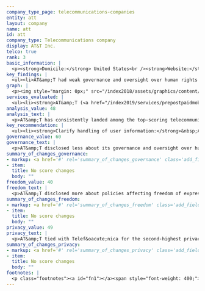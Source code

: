 ```yaml
---
company_type_page: telecommunications-companies
entity: att
layout: company
name: att
id: att
company_type: Telecommunications company
display: AT&T Inc.
telco: true
rank: 3
basic_information: | 
  <p><strong>Domicile:</strong> United States<br /><strong>Website:</strong> <a href="https://www.att.com">www.att.com</a>&nbsp;</p>
key_findings: | 
  <ul><li>AT&amp;T had weak governance and oversight over human rights issues and ranked third among telecommunications companies, disclosing less about policies affecting privacy and freedom of expression than Telef&oacute;nica and Vodafone.</li><li>It had especially unclear disclosure of its network management policies, and offered zero-rating programs that undermine net neutrality.</li><li>AT&amp;T had relatively strong disclosure of policies affecting privacy but still did not disclose enough about its handling of user information.</li></ul>
graph: | 
  <p><img style="margin: 0px;" src="/index2018/assets/graphics/content/scores_company15.png" /></p>
services_evaluated: | 
  <ul><li><strong>AT&amp;T (<a href="/index2019/services/prepostpaidmobile/">Prepaid mobile</a>)</strong></li><li><strong>AT&amp;T (<a href="/index2019/services/prepostpaidmobile/">Postpaid mobile</a>)</strong></li><li><strong>AT&amp;T (<a href="/index2019/services/fixedbroadband/">Fixed-line broadband</a>)</strong></li></ul>
analysis_value: 48
analysis_text: | 
  <p>AT&amp;T has consistently landed among the top-scoring telecommunications companies in the RDR Index, but dropped to third place in this year&rsquo;s ranking, after Telef&oacute;nica and Vodafone.<a href="#fn1"><sup><strong>1</strong></sup></a> AT&amp;T is not a member of the Global Network Initiative (GNI)&mdash;the company did not join the multi-stakeholder organization in 2017 when many of its European telecommunications peers did&mdash;and has since lagged behind many GNI-member companies in key areas.<a href="#fn2"><sup><strong>2</strong></sup></a> It had weak governance and oversight over human rights issues as compared to GNI members. The company also fell short of disclosing policies affecting freedom of expression. Notably, AT&amp;T&rsquo;s network management policies and commitments were unclear: it committed to not prioritize certain types of network traffic over others, but also offered zero rating programs, a form of network discrimination which undermines net neutrality in practice.<a href="#fn3"><sup><strong>3</strong></sup></a> While it had relatively strong disclosure of policies affecting user privacy, it could be far more transparent about data collection, sharing, and retention policies and practices.<br /><br /></p><hr /><p><br /><strong>AT&amp;T Inc.</strong> provides telecommunications services in the United States and in Mexico, offering data and voice services to approximately 170 million wireless subscribers.<a href="#fn4"><sup><strong>4</strong></sup></a></p><p><strong>Market cap:</strong> USD 232.7 billion<a href="#fn5"><sup><strong>5</strong></sup></a><br /><strong>NYSE:</strong> T</p>
key_recommendation: | 
  <ul><li><strong>Clarify handling of user information:</strong>&nbsp;AT&amp;T should clarify what types of user information it collects, shares, and retains, and for what purposes.</li><li><strong>Commit to net neutrality in practice:</strong> AT&amp;T should affirm its commitment to upholding net neutrality principles by refraining from engaging in paid prioritization of traffic, including offering zero rating programs&mdash;a form of network discrimination that undermines net neutrality in practice.</li><li><strong>Clearly communicate security practices:</strong>&nbsp;AT&amp;T should clearly inform users about its policies for responding to data breaches.</li></ul>
governance_value: 60
governance_text: | 
  <p>AT&amp;T disclosed less about its governance and oversight over human rights issues than Telef&oacute;nica, Vodafone, Orange, and Telenor. It published a formal human rights policy that clearly articulates the company&rsquo;s commitment to upholding users&rsquo; freedom of expression and privacy rights (G1), but disclosed almost nothing about its human rights due diligence efforts that would enable the company to anticipate and mitigate harms (G4). AT&amp;T failed to disclose if it conducts risk assessments on existing products and services, its terms of service enforcement, or its use of automated decision-making and targeted advertising (G4). It also disclosed little evidence of stakeholder engagement on digital and human rights issues (G5). Like most companies in this Index, AT&amp;T failed to disclose much information about its grievance and remedy mechanisms for users to lodge complaints when they feel their freedom of expression or privacy has been violated by the company (G6).</p>
summary_of_changes_governance:
- markup: <a href='#' rel='summary_of_changes_governance' class='add_fieldset dashicons-before dashicons-plus'><span>Add fieldset</span></a>
- item:
  title: No score changes
  body: ""
freedom_value: 40
freedom_text: | 
  <p>AT&amp;T disclosed more about policies affecting freedom of expression than most other telecommunications companies evaluated, apart from Telef&oacute;nica and Vodafone&mdash;but still lacked transparency in key areas. It disclosed little to no information about actions it took to block content or restrict user accounts, either as a result of breaches to the company&rsquo;s own rules (F4) or from government or other types of third-party requests (F6, F7). While AT&amp;T was among only three telecommunications companies in the RDR Index to report any data about compliance with government demands (F6), it could be more transparent with users in this area. It also disclosed nothing about private requests to block content or deactivate accounts (F7).</p><p>The company&rsquo;s network management policies and practices were also unclear (F9). Following the repeal of the FCC&rsquo;s Open Internet Order in late 2017, AT&amp;T announced plans to move forward with paid prioritization for certain types of traffic&mdash;which directly undermines net neutrality&mdash;but also claimed it &ldquo;was not interested in creating fast lanes and slow lanes.&rdquo;<a href="#fn6"><sup><strong>6</strong></sup></a> In its public disclosure evaluated for the RDR Index, AT&amp;T committed to not prioritize certain types of network traffic over others, but at the same time offered a zero rating program, a form of network discrimination which undermines net neutrality in practice (F9). The company also disclosed almost nothing about its policies for handling government demands to shut down a network, although it did clarify that it would report the number of government requests to shut down its networks if it received such requests (F10).</p>
summary_of_changes_freedom:
- markup: <a href='#' rel='summary_of_changes_freedom' class='add_fieldset dashicons-before dashicons-plus'><span>Add fieldset</span></a>
- item:
  title: No score changes
  body: ""
privacy_value: 49
privacy_text: | 
  <p>AT&amp;T tied with Telef&oacute;nica for the second-highest privacy score after Deutsche Telekom. The company revealed more than all of its peers about its handling of government requests for user information (P10, P11) but lacked disclosure of its handling of user information (P3-P8). It revealed more about what types of user information it collects (P3), than about what it shares with whom (P4) and why (P5)&mdash;and revealed almost nothing about its data retention policies (P6). Like all telecommunications companies, AT&amp;T failed to indicate if it notifies users about government or other types of third-party requests for their information (P12). It also did not divulge the exact number of requests received for user data under Foreign Intelligence Surveillance Act (FISA) requests or National Security Letters (NSLs), or the actions it took in response to these requests, since it is prohibited by law from doing so.<a href="#fn7"><sup><strong>7</strong></sup></a></p><p>AT&amp;T was one of the few telecommunications companies to fully disclose its policies for securing user data (P13), and that it has a bug bounty program to help identify and remedy security vulnerabilities (P14). But the company lacked clarity about its policies for handling data breaches (P15).</p>
summary_of_changes_privacy:
- markup: <a href='#' rel='summary_of_changes_privacy' class='add_fieldset dashicons-before dashicons-plus'><span>Add fieldset</span></a>
- item:
  title: No score changes
  body: ""
footnotes: | 
  <p class="footnotes"><a id="fn1"></a><span style="font-weight: 400;">[1]</span> For AT&amp;T&rsquo;s performance in the 2018 Index, see: <a href="/index2018/companies/att">rankingdigitalrights.org/index2018/companies/att</a>&nbsp;</p><p class="footnotes"><a id="fn2"></a><span style="font-weight: 400;">[2]</span> The research period for the 2019 Index ran from January 13, 2018 to February 8, 2019. Policies that came into effect after February 8, 2019 were not evaluated in this Index.</p><p class="footnotes"><a id="fn3"></a><span style="font-weight: 400;">[3]</span> Sponsored Data, AT&amp;T, <a href="https://www.att.com/att/sponsoreddata/en/index.html">www.att.com/att/sponsoreddata/en/index.html</a>&nbsp;</p><p class="footnotes"><a id="fn4"></a><span style="font-weight: 400;">[4]</span> &ldquo;3Q 2018 AT&amp;T by the Numbers&rdquo; (AT&amp;T, 2018), <a href="https://www.att.com/Common/about_us/pdf/att_btn.pdf">www.att.com/Common/about_us/pdf/att_btn.pdf</a>&nbsp;</p><p class="footnotes"><a id="fn5"></a><span style="font-weight: 400;">[5]</span> Bloomberg Markets, Accessed April 18, 2019, <a href="https://www.bloomberg.com/quote/T:US">www.bloomberg.com/quote/T:US</a>&nbsp;</p><p class="footnotes"><a id="fn6"></a><span style="font-weight: 400;">[6]</span> Bob Quinn, &ldquo;Let&rsquo;s Take Action and Enact a Federal Consumer Bill of Rights,&rdquo; February 27, 2018,&nbsp;<a href="https://www.attpublicpolicy.com/consumer-broadband/lets-take-action-and-enact-a-federal-consumer-bill-of-rights/">www.attpublicpolicy.com/consumer-broadband/lets-take-action-and-enact-a-federal-consumer-bill-of-rights/</a>&nbsp;</p><p class="footnotes"><a id="fn7"></a><span style="font-weight: 400;">[7]</span> &ldquo;USA FREEDOM Act of 2015,&rdquo; Pub. L. No. 114&ndash;23 (2015), <a href="https://www.congress.gov/bill/114th-congress/house-bill/2048">www.congress.gov/bill/114th-congress/house-bill/2048</a>&nbsp;</p>
---
```

